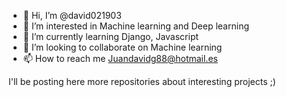 - 👋 Hi, I’m @david021903
- 👀 I’m interested in Machine learning and Deep learning
- 🌱 I’m currently learning Django, Javascript
- 💞️ I’m looking to collaborate on Machine learning
- 📫 How to reach me Juandavidg88@hotmail.es

I'll be posting here more repositories about interesting projects ;)
<!---
david021903/david021903 is a ✨ special ✨ repository because its `README.md` (this file) appears on your GitHub profile.
You can click the Preview link to take a look at your changes.
--->
